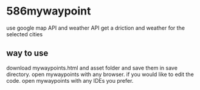 # 586mywaypoint
use google map API and weather API get a driction and weather for the selected cities
## way to use
download mywaypoints.html and asset folder and save them in save directory. 
open mywaypoints with any browser. 
if you would like to edit the code. open mywaypoints with any IDEs you prefer.
